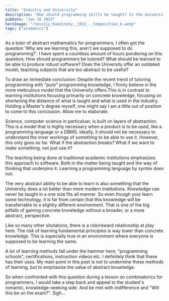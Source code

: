 ```yaml
---
title: "Industry and University"
description: "How should programming skills be taught? Is the University the best institution for this?"
pubDate: "Jan 10 2023"
heroImage: "/Vassily_Kandinsky,_1913_-_Composition_6.webp"
tags: ["academics"]
---
```


As a tutor of abstract mathematics for programmers, I often got the question 'Why are we learning this, aren't we supposed to do programming?'. I have spent a countless amount of hours pondering on this question; How should programmers be tutored? What should be learned to be able to produce robust software? Does the University offer an outdated model, teaching subjects that are too abstract to be useful?

To draw an immediate conclusion: Despite the recent trend of tutoring programming with "pure" programming knowledge, I firmly believe in the more meticulous model that the University offers.This is in contrast to learning institutions focusing primarily on concrete knowledge, focusing on shortening the distance of what is taught and what is used in the industry. Holding a Master's degree myself, one might say I am a little out of position to come to this conclusion. Allow me to elaborate.

Science, computer science in particaluar, is built on layers of abstraction. This is a model that is highly necessary when a product is to be _used_, like a programming language or a DBMS. Ideally, it should not be necessary to understand the inner workings of something to be able to use it. However, this only goes so far. What if the abstraction breaks? What if we want to _make_ something, not just use it?

The teaching being done at traditional academic institutions emphasizes this approach to software. Both in the matter being taught and the way of thinking that underpins it. Learning a programming language by _syntax_ does not.

The very abstract ability to be able to learn is also something that the University does a lot better than more modern institutions. Knowledge can never be taught in a one size fits all manner. So even though your learn some technology, it is far from certain that this knowledge will be transferrable to a slightly different environment. That is one of the big pitfalls of gaining concrete knowledge without a broader, or a more abstract, perspective.

Like so many other situtations, there is a risk/reward relationship at play here. The _risk_ of learning fundamental principles is way lower than concrete knowledge. This is especially true in an environment where everyone is supposed to be learning the same.

A lot of learning methods fall under the hammer here; "programming schools", certifications, instruction videos etc. I definitely think that these has their uses. My main point in this post is not to undermine these methods of learning, but to emphasize the value of abstract knowledge.

So when confronted with this question during a lesson on combinatorics for programmers, I would take a step back and appeal to the student's romantic, knowledge-seeking side. And be met with indifference and "Will this be on the exam?". Sigh...

